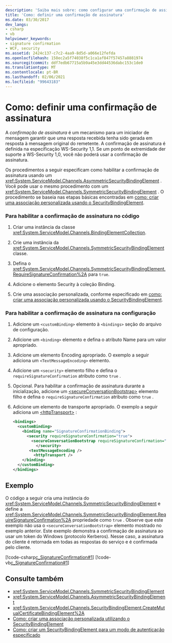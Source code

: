 ```yaml
---
description: 'Saiba mais sobre: como configurar uma confirmação de assinatura'
title: 'Como: definir uma confirmação de assinatura'
ms.date: 03/30/2017
dev_langs:
- csharp
- vb
helpviewer_keywords:
- signature confirmation
- WCF, security
ms.assetid: 2424c137-c7c2-4aa9-8d5d-a066e12fefda
ms.openlocfilehash: 158ec2a5f74038f5c1ca1af847f57457a8881974
ms.sourcegitcommit: ddf7edb67715a5b9a45e3dd44536dabc153c1de0
ms.translationtype: MT
ms.contentlocale: pt-BR
ms.lasthandoff: 02/06/2021
ms.locfileid: "99643183"
---
```

# <a name="how-to-set-up-a-signature-confirmation"></a>Como: definir uma confirmação de assinatura

A *confirmação de assinatura* é um mecanismo para um iniciador de mensagem garantir que uma resposta recebida tenha sido gerada em resposta à mensagem original do remetente. A confirmação de assinatura é definida na especificação WS-Security 1,1. Se um ponto de extremidade der suporte a WS-Security 1,0, você não poderá usar a confirmação de assinatura.

Os procedimentos a seguir especificam como habilitar a confirmação de assinatura usando um <xref:System.ServiceModel.Channels.AsymmetricSecurityBindingElement> . Você pode usar o mesmo procedimento com um <xref:System.ServiceModel.Channels.SymmetricSecurityBindingElement> . O procedimento se baseia nas etapas básicas encontradas em [como: criar uma associação personalizada usando o SecurityBindingElement](how-to-create-a-custom-binding-using-the-securitybindingelement.md).

### <a name="to-enable-signature-confirmation-in-code"></a>Para habilitar a confirmação de assinatura no código

1. Criar uma instância da classe <xref:System.ServiceModel.Channels.BindingElementCollection>.

2. Crie uma instância da  <xref:System.ServiceModel.Channels.SymmetricSecurityBindingElement> classe.

3. Defina o <xref:System.ServiceModel.Channels.SymmetricSecurityBindingElement.RequireSignatureConfirmation%2A> para `true`.

4. Adicione o elemento Security à coleção Binding.

5. Crie uma associação personalizada, conforme especificado em [como: criar uma associação personalizada usando o SecurityBindingElement](how-to-create-a-custom-binding-using-the-securitybindingelement.md).

### <a name="to-enable-signature-confirmation-in-configuration"></a>Para habilitar a confirmação de assinatura na configuração

1. Adicione um `<customBinding>` elemento à `<bindings>` seção do arquivo de configuração.

2. Adicione um `<binding>` elemento e defina o atributo Name para um valor apropriado.

3. Adicione um elemento Encoding apropriado. O exemplo a seguir adiciona um `<TextMessageEncoding>` elemento.

4. Adicione um `<security>` elemento filho e defina o `requireSignatureConfirmation` atributo como `true` .

5. Opcional. Para habilitar a confirmação de assinatura durante a inicialização, adicione um [\<secureConversationBootstrap>](../../configure-apps/file-schema/wcf/secureconversationbootstrap.md) elemento filho e defina o `requireSignatureConfirmation` atributo como `true` .

6. Adicione um elemento de transporte apropriado. O exemplo a seguir adiciona um [\<httpTransport>](../../configure-apps/file-schema/wcf/httptransport.md) :

    ```xml
    <bindings>
      <customBinding>
        <binding name="SignatureConfirmationBinding">
          <security requireSignatureConfirmation="true">
            <secureConversationBootstrap requireSignatureConfirmation="true" />
              </security>
           <textMessageEncoding />
             <httpTransport />
        </binding>
      </customBinding>
    </bindings>
    ```

## <a name="example"></a>Exemplo

O código a seguir cria uma instância do <xref:System.ServiceModel.Channels.SymmetricSecurityBindingElement> e define a <xref:System.ServiceModel.Channels.SymmetricSecurityBindingElement.RequireSignatureConfirmation%2A> propriedade como `true` . Observe que este exemplo não usa o `<secureConversationBootstrap>` elemento mostrado no exemplo anterior. Este exemplo demonstra a confirmação de assinatura ao usar um token do Windows (protocolo Kerberos). Nesse caso, a assinatura do cliente é retornada em todas as respostas do serviço e é confirmada pelo cliente.

[!code-csharp[c_SignatureConfirmation#1](../../../../samples/snippets/csharp/VS_Snippets_CFX/c_signatureconfirmation/cs/source.cs#1)]
[!code-vb[c_SignatureConfirmation#1](../../../../samples/snippets/visualbasic/VS_Snippets_CFX/c_signatureconfirmation/vb/source.vb#1)]

## <a name="see-also"></a>Consulte também

- <xref:System.ServiceModel.Channels.SymmetricSecurityBindingElement>
- <xref:System.ServiceModel.Channels.AsymmetricSecurityBindingElement>
- <xref:System.ServiceModel.Channels.SecurityBindingElement.CreateMutualCertificateBindingElement%2A>
- [Como: criar uma associação personalizada utilizando o SecurityBindingElement](how-to-create-a-custom-binding-using-the-securitybindingelement.md)
- [Como: criar um SecurityBindingElement para um modo de autenticação especificado](how-to-create-a-securitybindingelement-for-a-specified-authentication-mode.md)
